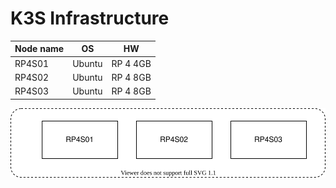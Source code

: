 # K3S Infrastructure

|Node name | OS      | HW           |
|----------|---------|--------------|
|RP4S01    |Ubuntu   | RP 4 4GB     |
|RP4S02    |Ubuntu   | RP 4 8GB     |
|RP4S03    |Ubuntu   | RP 4 8GB     |

![drawio](./images/infrastructure.drawio.svg)
